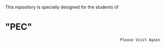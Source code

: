  This repository is specially designed for the students of
# "PEC"
                                                        Please Visit Again
